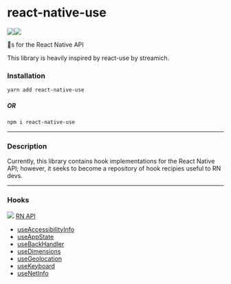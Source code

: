 # react-native-use

<a href="https://codeclimate.com/github/alburdette619/react-native-use/maintainability"><img src="https://api.codeclimate.com/v1/badges/deab61fc8a5d548a7667/maintainability" /></a><a href="https://codeclimate.com/github/alburdette619/react-native-use/test_coverage"><img src="https://api.codeclimate.com/v1/badges/deab61fc8a5d548a7667/test_coverage" /></a>

🎣s for the React Native API 

This library is heavily inspired by react-use by streamich.

### Installation

```bash
yarn add react-native-use
```

##### OR

```bash
npm i react-native-use
```

------

### Description

Currently, this library contains hook implementations for the React Native API; however, it seeks to become a repository of hook recipies useful to RN devs.

------

### Hooks

![][rnlogo] [RN API](https://facebook.github.io/react-native/)

- [useAccessibilityInfo](./docs/useAccessibilityInfo.md)
- [useAppState](./docs/useAppState.md)
- [useBackHandler](./docs/useBackHandler.md)
- [useDimensions](./docs/useDimensions.md)
- [useGeolocation](./docs/useGeolocation.md)
- [useKeyboard](./docs/useKeyboard.md)
- [useNetInfo](./docs/useNetInfo.md)

[rnlogo]: ./docs/assets/react-icon.png